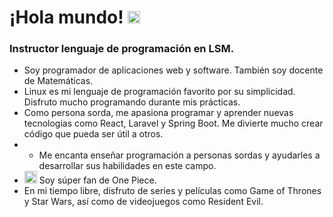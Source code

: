 
<h1 align="left">¡Hola mundo! <img src="https://github.com/images/mona-whisper.gif" width="20px"> </h1>

<h3 align="left">Instructor lenguaje de programación en LSM.</h3>

- Soy programador de aplicaciones web y software. También soy docente de Matemáticas.
- Linux es mi lenguaje de programación favorito por su simplicidad. Disfruto mucho programando durante mis prácticas.
- Como persona sorda, me apasiona programar y aprender nuevas tecnologías como React, Laravel y Spring Boot. Me divierte mucho crear código que pueda ser útil a otros.
- - Me encanta enseñar programación a personas sordas y ayudarles a desarrollar sus habilidades en este campo.
- <img src="https://media4.giphy.com/media/v1.Y2lkPTc5MGI3NjExbHEyYzI5YWtpemtsbGQ0aGNnMng3ejBicnNocGZsMzZscWo1MXlwMCZlcD12MV9pbnRlcm5hbF9naWZfYnlfaWQmY3Q9Zw/KdqIbjYYEvOxdWOblq/giphy.gif" width="20px"> Soy súper fan de One Piece. 
- En mi tiempo libre, disfruto de series y películas como Game of Thrones y Star Wars, así como de videojuegos como Resident Evil.
